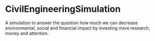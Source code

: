 # CivilEngineeringSimulation
A simulation to answer the question how much we can decrease environmental, social and financial impact by investing more research, money and attention.
